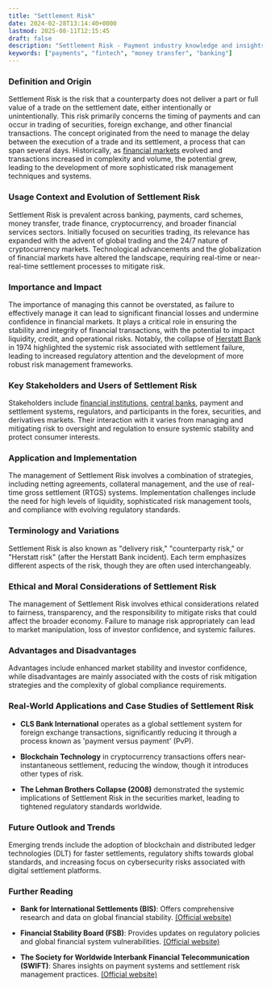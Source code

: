 ```yaml
---
title: "Settlement Risk"
date: 2024-02-28T13:14:40+0000
lastmod: 2025-08-11T12:15:45
draft: false
description: "Settlement Risk - Payment industry knowledge and insights"
keywords: ["payments", "fintech", "money transfer", "banking"]
---
```


### Definition and Origin

Settlement Risk is the risk that a counterparty does not deliver a part or full value of a trade on the settlement date, either intentionally or unintentionally. This risk primarily concerns the timing of payments and can occur in trading of securities, foreign exchange, and other financial transactions. The concept originated from the need to manage the delay between the execution of a trade and its settlement, a process that can span several days. Historically, as [financial markets](https://faisalkhanllc.xyz/resources/payments-wiki/f/financial-markets/) evolved and transactions increased in complexity and volume, the potential grew, leading to the development of more sophisticated risk management techniques and systems.

### Usage Context and Evolution of Settlement Risk

Settlement Risk is prevalent across banking, payments, card schemes, money transfer, trade finance, cryptocurrency, and broader financial services sectors. Initially focused on securities trading, its relevance has expanded with the advent of global trading and the 24/7 nature of cryptocurrency markets. Technological advancements and the globalization of financial markets have altered the landscape, requiring real-time or near-real-time settlement processes to mitigate risk.

### Importance and Impact

The importance of managing this cannot be overstated, as failure to effectively manage it can lead to significant financial losses and undermine confidence in financial markets. It plays a critical role in ensuring the stability and integrity of financial transactions, with the potential to impact liquidity, credit, and operational risks. Notably, the collapse of [Herstatt Bank](https://faisalkhanllc.xyz/resources/payments-wiki/h/what-is-the-herstatt-risk/) in 1974 highlighted the systemic risk associated with settlement failure, leading to increased regulatory attention and the development of more robust risk management frameworks.

### Key Stakeholders and Users of Settlement Risk

Stakeholders include [financial institutions](https://faisalkhanllc.xyz/resources/payments-wiki/f/financial-institution-fi/), [central banks](https://faisalkhanllc.xyz/resources/payments-wiki/c/central-banks/), payment and settlement systems, regulators, and participants in the forex, securities, and derivatives markets. Their interaction with it varies from managing and mitigating risk to oversight and regulation to ensure systemic stability and protect consumer interests.

### Application and Implementation

The management of Settlement Risk involves a combination of strategies, including netting agreements, collateral management, and the use of real-time gross settlement (RTGS) systems. Implementation challenges include the need for high levels of liquidity, sophisticated risk management tools, and compliance with evolving regulatory standards.

### Terminology and Variations

Settlement Risk is also known as "delivery risk," "counterparty risk," or "Herstatt risk" (after the Herstatt Bank incident). Each term emphasizes different aspects of the risk, though they are often used interchangeably.

### Ethical and Moral Considerations of Settlement Risk

The management of Settlement Risk involves ethical considerations related to fairness, transparency, and the responsibility to mitigate risks that could affect the broader economy. Failure to manage risk appropriately can lead to market manipulation, loss of investor confidence, and systemic failures.

### Advantages and Disadvantages

Advantages include enhanced market stability and investor confidence, while disadvantages are mainly associated with the costs of risk mitigation strategies and the complexity of global compliance requirements.

### Real-World Applications and Case Studies of Settlement Risk

- **CLS Bank International** operates as a global settlement system for foreign exchange transactions, significantly reducing it through a process known as 'payment versus payment' (PvP).

- **Blockchain Technology** in cryptocurrency transactions offers near-instantaneous settlement, reducing the window, though it introduces other types of risk.

- **The Lehman Brothers Collapse (2008)** demonstrated the systemic implications of Settlement Risk in the securities market, leading to tightened regulatory standards worldwide.

### Future Outlook and Trends

Emerging trends include the adoption of blockchain and distributed ledger technologies (DLT) for faster settlements, regulatory shifts towards global standards, and increasing focus on cybersecurity risks associated with digital settlement platforms.

### Further Reading

- **Bank for International Settlements (BIS)**: Offers comprehensive research and data on global financial stability. [(Official website)](https://www.bis.org)

- **Financial Stability Board (FSB)**: Provides updates on regulatory policies and global financial system vulnerabilities. [(Official website)](https://www.fsb.org)

- **The Society for Worldwide Interbank Financial Telecommunication (SWIFT)**: Shares insights on payment systems and settlement risk management practices. [(Official website)](https://www.swift.com)